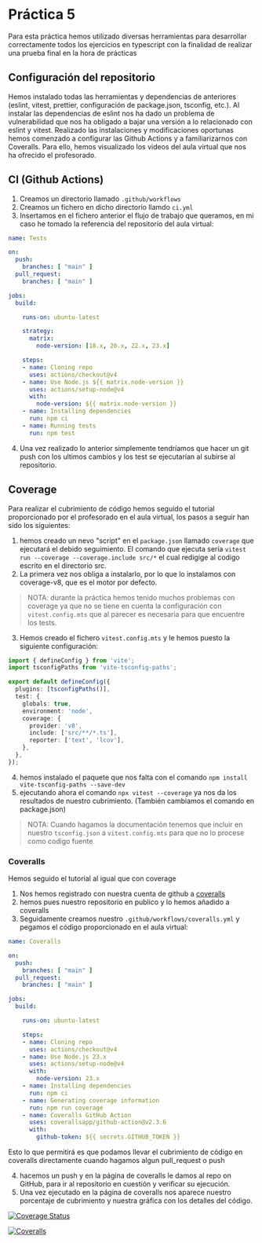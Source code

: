 # Práctica 5
Para esta práctica hemos utilizado diversas herramientas para desarrollar correctamente todos los ejercicios en typescript con la finalidad de realizar una prueba final en la hora de prácticas

## Configuración del repositorio
Hemos instalado todas las herramientas y dependencias de anteriores (eslint, vitest, prettier, configuración de package.json, tsconfig, etc.). Al instalar las dependencias de eslint nos ha dado un problema de vulnerabilidad que nos ha obligado a bajar una versión a lo relacionado con eslint y vitest. 
Realizado las instalaciones y modificaciones oportunas hemos comenzado a configurar las Github Actions y a familiarizarnos con Coveralls. Para ello, hemos visualizado los videos del aula virtual que nos ha ofrecido el profesorado.

## CI (Github Actions)
1. Creamos un directorio llamado `.github/workflows` 
2. Creamos un fichero en dicho directorio llamdo `ci.yml`
3. Insertamos en el fichero anterior el flujo de trabajo que queramos, en mi caso he tomado la referencia del repositorio del aula virtual:
```yaml
name: Tests

on:
  push:
    branches: [ "main" ]
  pull_request:
    branches: [ "main" ]

jobs:
  build:

    runs-on: ubuntu-latest

    strategy:
      matrix:
        node-version: [18.x, 20.x, 22.x, 23.x]

    steps:
    - name: Cloning repo
      uses: actions/checkout@v4
    - name: Use Node.js ${{ matrix.node-version }}
      uses: actions/setup-node@v4
      with:
        node-version: ${{ matrix.node-version }}
    - name: Installing dependencies
      run: npm ci
    - name: Running tests
      run: npm test
```
4. Una vez realizado lo anterior simplemente tendríamos que hacer un git push con los ultimos cambios y los test se ejecutarían al subirse al repositorio.

## Coverage
Para realizar el cubrimiento de código hemos seguido el tutorial proporcionado por el profesorado en el aula virtual, los pasos a seguir han sido los siguientes:
1. hemos creado un nevo "script" en el `package.json` llamado `coverage` que ejecutará el debido seguimiento. El comando que ejecuta sería `vitest run --coverage --coverage.include src/*` el cual redigige al codigo escrito en el directorio src.
2. La primera vez nos obliga a instalarlo, por lo que lo instalamos con coverage-v8, que es el motor por defecto.
> NOTA: durante la práctica hemos tenido muchos problemas con coverage ya que no se tiene en cuenta la configuración con `vitest.config.mts` que al parecer es necesaria para que encuentre los tests.
3. Hemos creado el fichero `vitest.config.mts` y le hemos puesto la siguiente configuración:
```ts
import { defineConfig } from 'vite';
import tsconfigPaths from 'vite-tsconfig-paths';

export default defineConfig({
  plugins: [tsconfigPaths()],
  test: {
    globals: true,
    environment: 'node',
    coverage: {
      provider: 'v8',
      include: ['src/**/*.ts'], 
      reporter: ['text', 'lcov'],
    },
  },
});
```
4. hemos instalado el paquete que nos falta con el comando `npm install vite-tsconfig-paths --save-dev`
5. ejecutando ahora el comando `npx vitest --coverage` ya nos da los resultados de nuestro cubrimiento. (También cambiamos el comando en package.json)
> NOTA: Cuando hagamos la documentación tenemos que incluir en nuestro `tsconfig.json` a `vitest.config.mts` para que no lo procese como codigo fuente

### Coveralls
Hemos seguido el tutorial al igual que con coverage
1. Nos hemos registrado con nuestra cuenta de github a [coveralls](https://coveralls.io/)
2. hemos pues nuestro repositorio en publico y lo hemos añadido a coveralls
3. Seguidamente creamos nuestro `.github/workflows/coveralls.yml` y pegamos el código proporcionado en el aula virtual: 
```yml
name: Coveralls

on:
  push:
    branches: [ "main" ]
  pull_request:
    branches: [ "main" ]

jobs:
  build:

    runs-on: ubuntu-latest

    steps:
    - name: Cloning repo
      uses: actions/checkout@v4
    - name: Use Node.js 23.x
      uses: actions/setup-node@v4
      with:
        node-version: 23.x
    - name: Installing dependencies
      run: npm ci
    - name: Generating coverage information
      run: npm run coverage
    - name: Coveralls GitHub Action
      uses: coverallsapp/github-action@v2.3.6
      with:
        github-token: ${{ secrets.GITHUB_TOKEN }}
```
Esto lo que permitirá es que podamos llevar el cubrimiento de código en coveralls directamente cuando hagamos algun pull_request o push 

4. hacemos un push y en la página de coveralls le damos al repo on GitHub, para ir al repositorio en cuestión y verificar su ejecución.
5. Una vez ejecutado en la página de coveralls nos aparece nuestro porcentaje de cubrimiento y nuestra gráfica con los detalles del código.

[![Coverage Status](https://coveralls.io/repos/github/ULL-ESIT-INF-DSI-2425/prct05-objects-classes-interfaces-AmartinLin/badge.svg?branch=main)](https://coveralls.io/github/ULL-ESIT-INF-DSI-2425/prct05-objects-classes-interfaces-AmartinLin?branch=main)

[![Coveralls](https://github.com/ULL-ESIT-INF-DSI-2425/prct05-objects-classes-interfaces-AmartinLin/actions/workflows/coveralls.yml/badge.svg)](https://github.com/ULL-ESIT-INF-DSI-2425/prct05-objects-classes-interfaces-AmartinLin/actions/workflows/coveralls.yml)